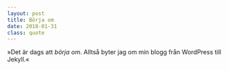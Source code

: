 ```yaml
---
layout: post
title: Börja om
date: 2018-01-31
class: quote
---
```


&raquo;Det är dags att *börja om*. Alltså byter jag om min blogg från WordPress till Jekyll.&laquo;
